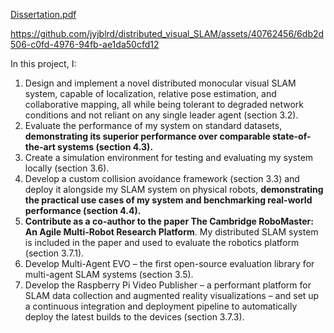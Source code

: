 [Dissertation.pdf](https://jyjblrd.github.io/part_II_project_dissertation/Dissertation/dissertation.pdf)

https://github.com/jyjblrd/distributed_visual_SLAM/assets/40762456/6db2d506-c0fd-4976-94fb-ae1da50cfd12

In this project, I:
1. Design and implement a novel distributed monocular visual SLAM system, capable of localization, relative pose estimation, and collaborative mapping, all while being tolerant to degraded network conditions and not reliant on any single leader agent (section 3.2).
2. Evaluate the performance of my system on standard datasets, **demonstrating its superior performance over comparable state-of-the-art systems (section 4.3).**
3. Create a simulation environment for testing and evaluating my system locally (section 3.6).
4. Develop a custom collision avoidance framework (section 3.3) and deploy it alongside my SLAM system on physical robots, **demonstrating the practical use cases of my system and benchmarking real-world performance (section 4.4).**
5. **Contribute as a co-author to the paper The Cambridge RoboMaster: An Agile Multi-Robot Research Platform**. My distributed SLAM system is included in the paper and used to evaluate the robotics platform (section 3.7.1).
6. Develop Multi-Agent EVO – the first open-source evaluation library for multi-agent SLAM systems (section 3.5).
7. Develop the Raspberry Pi Video Publisher – a performant platform for SLAM data collection and augmented reality visualizations – and set up a continuous integration and deployment pipeline to automatically deploy the latest builds to the devices (section 3.7.3).


